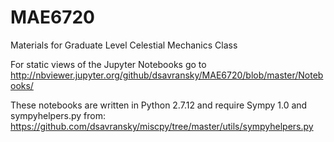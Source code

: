 # MAE6720
Materials for Graduate Level Celestial Mechanics Class

For static views of the Jupyter Notebooks go to http://nbviewer.jupyter.org/github/dsavransky/MAE6720/blob/master/Notebooks/ 

These notebooks are written in Python 2.7.12 and require Sympy 1.0 and sympyhelpers.py from: https://github.com/dsavransky/miscpy/tree/master/utils/sympyhelpers.py
